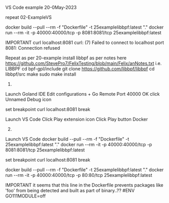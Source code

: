 VS Code example
20-0May-2023

repeat 02-ExampleVS

docker build --pull --rm -f "Dockerfile" -t 25examplelibbpf:latest "."
docker run --rm -it -p 40000:40000/tcp -p 8081:8081/tcp 25examplelibbpf:latest

IMPORTANT
curl localhost:8081
curl: (7) Failed to connect to localhost port 8081: Connection refused

Repeat as per 20-example
install libbpf as per notes here
https://github.com/StevePro7/FelixTesting/blob/main/Felix/anNotes.txt
i.e.
LIBBPF
cd bpf-gpl/include
git clone https://github.com/libbpf/libbpf
cd libbpf/src
make
sudo make install


01.
Launch Goland IDE
Edit configurations
+
Go Remote
Port 40000
OK
click Unnamed Debug icon

set breakpoint
curl localhost:8081
break


Launch VS Code
Click Play extension icon
Click Play button Docker


02.
Launch VS Code
docker build --pull --rm -f "Dockerfile" -t 25examplelibbpf:latest "."
docker run --rm -it -p 40000:40000/tcp -p 8081:8081/tcp 25examplelibbpf:latest

set breakpoint
curl localhost:8081
break


docker build --pull --rm -f "Dockerfile" -t 25examplelibbpf:latest "."
docker run --rm -it -p 40000:40000/tcp -p 80:80/tcp 25examplelibbpf:latest

IMPORTANT
it seems that this line in the Dockerfile prevents packages like 'foo'
from being detected and built as part of binary..??
#ENV GO111MODULE=off
